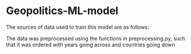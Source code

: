 # Geopolitics-ML-model


The sources of data used to train this model are as follows:


The data was preprocessed using the functions in preprocessing.py, such that it was ordered 
with years going across and countries going down